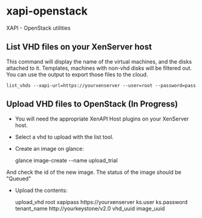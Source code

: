 xapi-openstack
==============

XAPI - OpenStack utilities

List VHD files on your XenServer host
-------------------------------------
This command will display the name of the virtual machines, and the disks
attached to it. Templates, machines with non-vhd disks will be filtered out.
You can use the output to export those files to the cloud.

    list_vhds --xapi-url=https://yourxenserver --user=root --password=pass

Upload VHD files to OpenStack (In Progress)
-------------------------------------------
 *  You will need the appropriate XenAPI Host plugins on your XenServer host.

 *  Select a vhd to upload with the list tool.

 *  Create an image on glance:


    glance image-create --name upload_trial


 And check the id of the new image. The status of the image should be "Queued"

 *  Upload the contents:


    upload_vhd root xapipass https://yourxenserver ks.user ks.password \
    tenant_name http://yourkeystone/v2.0 vhd_uuid image_uuid
